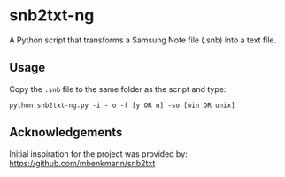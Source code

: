 # snb2txt-ng
A Python script that transforms a Samsung Note file (.snb) into a text file.

## Usage

Copy the `.snb` file to the same folder as the script and type:

    python snb2txt-ng.py -i - o -f [y OR n] -so [win OR unix]

## Acknowledgements
Initial inspiration for the project was provided by: https://github.com/mbenkmann/snb2txt 
